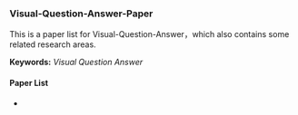 ### Visual-Question-Answer-Paper

This is a paper list for Visual-Question-Answer，which also contains some related research areas.

**Keywords:** *Visual Question Answer*

#### Paper List

- 